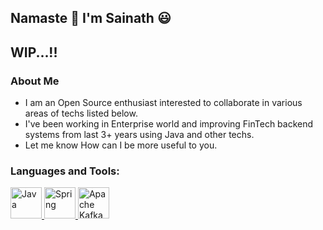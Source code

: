 ## Namaste :pray: I'm Sainath :smiley:

## WIP...!!

### About Me

 - I am an Open Source enthusiast interested to collaborate in various areas of techs listed below.
 - I've been working in Enterprise world and improving FinTech backend systems from last 3+ years using Java and other techs.
 - Let me know How can I be more useful to you.
 
<h3 align="left">Languages and Tools:</h3>
<p align="left"> 
<a href="https://www.java.com/" target="_blank" rel="noreferrer"> <img src="https://cdn.jsdelivr.net/gh/devicons/devicon/icons/java/java-original.svg" alt="Java" width="50" height="50"/> </a>
<a href="https://spring.io/" target="_blank" rel="noreferrer"> <img src="https://cdn.jsdelivr.net/gh/devicons/devicon/icons/spring/spring-original.svg" alt="Spring" width="50" height="50"/> </a>
<a href="https://kafka.apache.org/" target="_blank" rel="noreferrer"> <img src="https://www.svgrepo.com/show/353950/kafka.svg" alt="Apache Kafka" width="50" height="50"/> </a>
</p>
